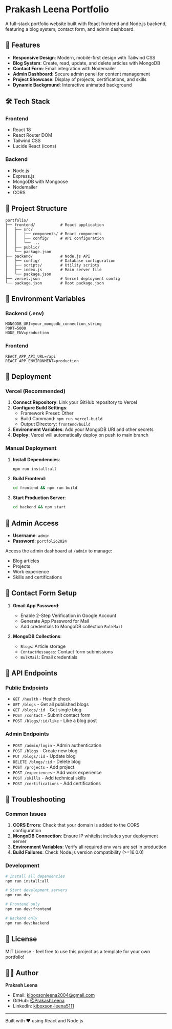 # Prakash Leena Portfolio

A full-stack portfolio website built with React frontend and Node.js backend, featuring a blog system, contact form, and admin dashboard.

## 🚀 Features

- **Responsive Design**: Modern, mobile-first design with Tailwind CSS
- **Blog System**: Create, read, update, and delete articles with MongoDB
- **Contact Form**: Email integration with Nodemailer
- **Admin Dashboard**: Secure admin panel for content management
- **Project Showcase**: Display of projects, certifications, and skills
- **Dynamic Background**: Interactive animated background

## 🛠 Tech Stack

### Frontend
- React 18
- React Router DOM
- Tailwind CSS
- Lucide React (icons)

### Backend
- Node.js
- Express.js
- MongoDB with Mongoose
- Nodemailer
- CORS

## 📁 Project Structure

```
portfolio/
├── frontend/           # React application
│   ├── src/
│   │   ├── components/ # React components
│   │   ├── config/     # API configuration
│   │   └── ...
│   ├── public/
│   └── package.json
├── backend/            # Node.js API
│   ├── config/         # Database configuration
│   ├── scripts/        # Utility scripts
│   ├── index.js        # Main server file
│   └── package.json
├── vercel.json         # Vercel deployment config
└── package.json        # Root package.json
```

## 🔧 Environment Variables

### Backend (.env)
```
MONGODB_URI=your_mongodb_connection_string
PORT=5000
NODE_ENV=production
```

### Frontend
```
REACT_APP_API_URL=/api
REACT_APP_ENVIRONMENT=production
```

## 🚀 Deployment

### Vercel (Recommended)

1. **Connect Repository**: Link your GitHub repository to Vercel
2. **Configure Build Settings**:
   - Framework Preset: Other
   - Build Command: `npm run vercel-build`
   - Output Directory: `frontend/build`
3. **Environment Variables**: Add your MongoDB URI and other secrets
4. **Deploy**: Vercel will automatically deploy on push to main branch

### Manual Deployment

1. **Install Dependencies**:
   ```bash
   npm run install:all
   ```

2. **Build Frontend**:
   ```bash
   cd frontend && npm run build
   ```

3. **Start Production Server**:
   ```bash
   cd backend && npm start
   ```

## 🔐 Admin Access

- **Username**: `admin`
- **Password**: `portfolio2024`

Access the admin dashboard at `/admin` to manage:
- Blog articles
- Projects
- Work experience
- Skills and certifications

## 📧 Contact Form Setup

1. **Gmail App Password**:
   - Enable 2-Step Verification in Google Account
   - Generate App Password for Mail
   - Add credentials to MongoDB collection `BulkMail`

2. **MongoDB Collections**:
   - `Blogs`: Article storage
   - `ContactMessages`: Contact form submissions
   - `BulkMail`: Email credentials

## 🔄 API Endpoints

### Public Endpoints
- `GET /health` - Health check
- `GET /blogs` - Get all published blogs
- `GET /blogs/:id` - Get single blog
- `POST /contact` - Submit contact form
- `POST /blogs/:id/like` - Like a blog post

### Admin Endpoints
- `POST /admin/login` - Admin authentication
- `POST /blogs` - Create new blog
- `PUT /blogs/:id` - Update blog
- `DELETE /blogs/:id` - Delete blog
- `POST /projects` - Add project
- `POST /experiences` - Add work experience
- `POST /skills` - Add technical skills
- `POST /certifications` - Add certifications

## 🐛 Troubleshooting

### Common Issues

1. **CORS Errors**: Check that your domain is added to the CORS configuration
2. **MongoDB Connection**: Ensure IP whitelist includes your deployment server
3. **Environment Variables**: Verify all required env vars are set in production
4. **Build Failures**: Check Node.js version compatibility (>=16.0.0)

### Development

```bash
# Install all dependencies
npm run install:all

# Start development servers
npm run dev

# Frontend only
npm run dev:frontend

# Backend only
npm run dev:backend
```

## 📝 License

MIT License - feel free to use this project as a template for your own portfolio!

## 👨‍💻 Author

**Prakash Leena**
- Email: kiboxsonleena2004@gmail.com
- GitHub: [@PrakashLeena](https://github.com/PrakashLeena)
- LinkedIn: [kiboxson-leena5111](https://www.linkedin.com/in/kiboxson-leena5111)

---

Built with ❤️ using React and Node.js
